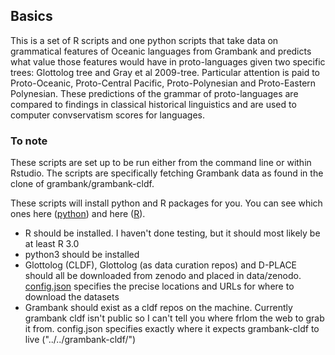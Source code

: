 ## Basics

This is a set of R scripts and one python scripts that take data on grammatical features of Oceanic languages from Grambank and predicts what value those features would have in proto-languages given two specific trees: Glottolog tree and Gray et al 2009-tree. Particular attention is paid to Proto-Oceanic, Proto-Central Pacific, Proto-Polynesian and Proto-Eastern Polynesian. These predictions of the grammar of proto-languages are compared to findings in classical historical linguistics and are used to computer convservatism scores for languages.

### To note
These scripts are set up to be run either from the command line or within Rstudio. The scripts are specifically fetching Grambank data as found in the clone of grambank/grambank-cldf.

These scripts will install python and R packages for you. You can see which ones here ([python](https://github.com/HedvigS/Oceanic_computational_ASR/blob/main/code/1_requirements.txt)) and here ([R](https://github.com/HedvigS/Oceanic_computational_ASR/blob/main/code/1_requirements.R)).

*  R should be installed. I haven't done testing, but it should most likely be at least R 3.0
*  python3 should be installed
*  Glottolog (CLDF), Glottolog (as data curation repos) and D-PLACE should all be downloaded from zenodo and placed in data/zenodo. [config.json](https://github.com/HedvigS/Oceanic_computational_ASR/blob/main/code/config.json) specifies the precise locations and URLs for where to download the datasets
*  Grambank should exist as a cldf repos on the machine. Currently grambank cldf isn't public so I can't tell you where frlom the web to grab it from. config.json specifies exactly where it expects grambank-cldf to live ("../../grambank-cldf/")
